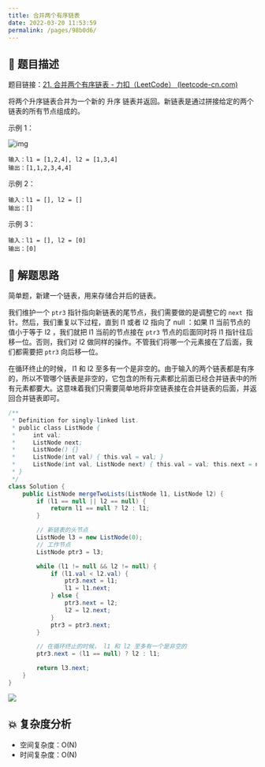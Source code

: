 ```yaml
---
title: 合并两个有序链表
date: 2022-03-20 11:53:59
permalink: /pages/98b0d6/
---
```

## 📃 题目描述

题目链接：[21. 合并两个有序链表 - 力扣（LeetCode） (leetcode-cn.com)](https://leetcode-cn.com/problems/merge-two-sorted-lists/)

将两个升序链表合并为一个新的 升序 链表并返回。新链表是通过拼接给定的两个链表的所有节点组成的。 

示例 1：

![img](https://assets.leetcode.com/uploads/2020/10/03/merge_ex1.jpg)

```
输入：l1 = [1,2,4], l2 = [1,3,4]
输出：[1,1,2,3,4,4]
```

示例 2：

```
输入：l1 = [], l2 = []
输出：[]
```

示例 3：

```
输入：l1 = [], l2 = [0]
输出：[0]
```

## 🔔 解题思路

简单题，新建一个链表，用来存储合并后的链表。

我们维护一个 `ptr3` 指针指向新链表的尾节点，我们需要做的是调整它的 `next `指针。然后，我们重复以下过程，直到 l1 或者 l2 指向了 null ：如果 l1 当前节点的值小于等于 l2 ，我们就把 l1 当前的节点接在 `ptr3` 节点的后面同时将 l1 指针往后移一位。否则，我们对 l2 做同样的操作。不管我们将哪一个元素接在了后面，我们都需要把 `ptr3` 向后移一位。

在循环终止的时候， l1 和 l2 至多有一个是非空的。由于输入的两个链表都是有序的，所以不管哪个链表是非空的，它包含的所有元素都比前面已经合并链表中的所有元素都要大。这意味着我们只需要简单地将非空链表接在合并链表的后面，并返回合并链表即可。

```java
/**
 * Definition for singly-linked list.
 * public class ListNode {
 *     int val;
 *     ListNode next;
 *     ListNode() {}
 *     ListNode(int val) { this.val = val; }
 *     ListNode(int val, ListNode next) { this.val = val; this.next = next; }
 * }
 */
class Solution {
    public ListNode mergeTwoLists(ListNode l1, ListNode l2) {
        if (l1 == null || l2 == null) {
            return l1 == null ? l2 : l1;
        }

        // 新链表的头节点
        ListNode l3 = new ListNode(0);
        // 工作节点
        ListNode ptr3 = l3;

        while (l1 != null && l2 != null) {
            if (l1.val < l2.val) {
                ptr3.next = l1;
                l1 = l1.next;
            } else {
                ptr3.next = l2;
                l2 = l2.next;
            }
            ptr3 = ptr3.next;
        }

        // 在循环终止的时候， l1 和 l2 至多有一个是非空的
        ptr3.next = (l1 == null) ? l2 : l1;

        return l3.next;
    }
}
```

![](https://cs-wiki.oss-cn-shanghai.aliyuncs.com/img/20211018223302.png)

## 💥 复杂度分析

- 空间复杂度：O(N)
- 时间复杂度：O(N)
